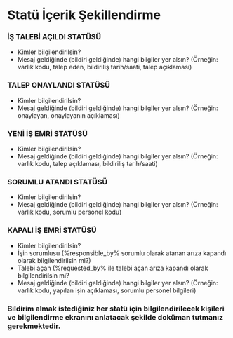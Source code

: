 # Statü İçerik Şekillendirme

### İŞ TALEBİ AÇILDI STATÜSÜ

* Kimler bilgilendirilsin?
* Mesaj geldiğinde (bildiri geldiğinde) hangi bilgiler yer alsın? (Örneğin: varlık kodu, talep eden, bildiriliş tarih/saati, talep açıklaması)


### TALEP ONAYLANDI STATÜSÜ

* Kimler bilgilendirilsin?
* Mesaj geldiğinde (bildiri geldiğinde) hangi bilgiler yer alsın? (Örneğin: onaylayan, onaylayanın açıklaması)


### YENİ İŞ EMRİ STATÜSÜ

* Kimler bilgilendirilsin?
* Mesaj geldiğinde (bildiri geldiğinde) hangi bilgiler yer alsın? (Örneğin: varlık kodu, talep açıklaması, bildiriliş tarih/saati)


### SORUMLU ATANDI STATÜSÜ

* Kimler bilgilendirilsin? 
* Mesaj geldiğinde (bildiri geldiğinde) hangi bilgiler yer alsın? (Örneğin: varlık kodu, sorumlu personel kodu)


### KAPALI İŞ EMRİ STATÜSÜ

* Kimler bilgilendirilsin? 
* İşin sorumlusu (%responsible_by% sorumlu olarak atanan arıza kapandı olarak bilgilendirilsin mi?)
* Talebi açan (%requested_by% ile talebi açan arıza kapandı olarak bilgilendirilsin mi?
* Mesaj geldiğinde (bildiri geldiğinde) hangi bilgiler yer alsın? (Örneğin: varlık kodu, yapılan işin açıklaması, sorumlu personel bilgileri)


### Bildirim almak istediğiniz her statü için bilgilendirilecek kişileri ve bilgilendirme ekranını anlatacak şekilde doküman tutmanız gerekmektedir.

